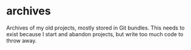 # archives
Archives of my old projects, mostly stored in Git bundles. This needs to exist because I start and abandon projects, but write too much code to throw away.
